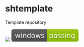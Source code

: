 # shtemplate

Template repository

[![](.shci/linux/exit_code.svg)](.shci/linux/log.md)
[![](.shci/windows/exit_code.svg)](.shci/windows/log.md)